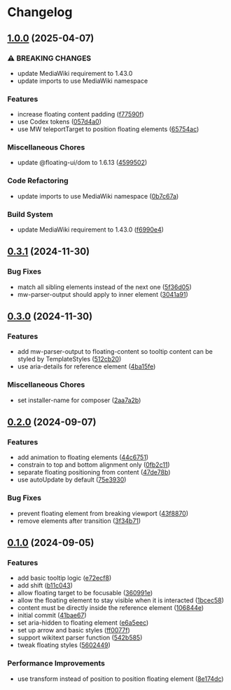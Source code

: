 # Changelog

## [1.0.0](https://github.com/StarCitizenTools/mediawiki-extensions-FloatingUI/compare/v0.3.1...v1.0.0) (2025-04-07)


### ⚠ BREAKING CHANGES

* update MediaWiki requirement to 1.43.0
* update imports to use MediaWiki namespace

### Features

* increase floating content padding ([f77590f](https://github.com/StarCitizenTools/mediawiki-extensions-FloatingUI/commit/f77590f6ff61b3a27f6b67ed7e3e06f979d92be9))
* use Codex tokens ([057d4a0](https://github.com/StarCitizenTools/mediawiki-extensions-FloatingUI/commit/057d4a0f086890736bff55eec9b28a46b91e74f4))
* use MW teleportTarget to position floating elements ([65754ac](https://github.com/StarCitizenTools/mediawiki-extensions-FloatingUI/commit/65754ac97396f11505ef6edb201edc07861d1806))


### Miscellaneous Chores

* update @floating-ui/dom to 1.6.13 ([4599502](https://github.com/StarCitizenTools/mediawiki-extensions-FloatingUI/commit/4599502da4f2c02c4891c4dea96c95b2cd72f828))


### Code Refactoring

* update imports to use MediaWiki namespace ([0b7c67a](https://github.com/StarCitizenTools/mediawiki-extensions-FloatingUI/commit/0b7c67ae7e2719e228a32c54809479b1786f38b3))


### Build System

* update MediaWiki requirement to 1.43.0 ([f6990e4](https://github.com/StarCitizenTools/mediawiki-extensions-FloatingUI/commit/f6990e4a55a1e1405984ce95c611058e490aea90))

## [0.3.1](https://github.com/StarCitizenTools/mediawiki-extensions-FloatingUI/compare/v0.3.0...v0.3.1) (2024-11-30)


### Bug Fixes

* match all sibling elements instead of the next one ([5f36d05](https://github.com/StarCitizenTools/mediawiki-extensions-FloatingUI/commit/5f36d0556b53d1547d836eb9e5431c28d5ceb61d))
* mw-parser-output should apply to inner element ([3041a91](https://github.com/StarCitizenTools/mediawiki-extensions-FloatingUI/commit/3041a91ad8d842535d7bc0a7af4e2eab7c069eb5))

## [0.3.0](https://github.com/StarCitizenTools/mediawiki-extensions-FloatingUI/compare/v0.2.0...v0.3.0) (2024-11-30)


### Features

* add mw-parser-output to floating-content so tooltip content can be styled by TemplateStyles ([512cb20](https://github.com/StarCitizenTools/mediawiki-extensions-FloatingUI/commit/512cb20e3d17ae2f038324fe242b3e8aa41ccd12))
* use aria-details for reference element ([4ba15fe](https://github.com/StarCitizenTools/mediawiki-extensions-FloatingUI/commit/4ba15fe35bb99a23833917e11bb3f67d2653d4b5))


### Miscellaneous Chores

* set installer-name for composer ([2aa7a2b](https://github.com/StarCitizenTools/mediawiki-extensions-FloatingUI/commit/2aa7a2be0e9dbf8ca75aea31d8c4b45f3a847131))

## [0.2.0](https://github.com/StarCitizenTools/mediawiki-extensions-FloatingUI/compare/v0.1.0...v0.2.0) (2024-09-07)


### Features

* add animation to floating elements ([44c6751](https://github.com/StarCitizenTools/mediawiki-extensions-FloatingUI/commit/44c67512c3c5de70cac622684d661faf15924761))
* constrain to top and bottom alignment only ([0fb2c11](https://github.com/StarCitizenTools/mediawiki-extensions-FloatingUI/commit/0fb2c11884fe736cb7f0f5fc1419c0fb0a87e43f))
* separate floating positioning from content ([47de78b](https://github.com/StarCitizenTools/mediawiki-extensions-FloatingUI/commit/47de78bdcb3654a78f32ddeb469a4b7f073c4a4a))
* use autoUpdate by default ([75e3930](https://github.com/StarCitizenTools/mediawiki-extensions-FloatingUI/commit/75e39308647e514a96376fe75e6f9121dc252911))


### Bug Fixes

* prevent floating element from breaking viewport ([43f8870](https://github.com/StarCitizenTools/mediawiki-extensions-FloatingUI/commit/43f8870e3c2282b93f80224216d6afb577519f88))
* remove elements after transition ([3f34b71](https://github.com/StarCitizenTools/mediawiki-extensions-FloatingUI/commit/3f34b7190f2ab6bf5429b8b5d1e529cd57d2980f))

## [0.1.0](https://github.com/StarCitizenTools/mediawiki-extensions-FloatingUI/compare/v0.0.1...v0.1.0) (2024-09-05)


### Features

* add basic tooltip logic ([e72ecf8](https://github.com/StarCitizenTools/mediawiki-extensions-FloatingUI/commit/e72ecf82adb16d781ea0ec5b78b6baa8328b3f70))
* add shift ([b11c043](https://github.com/StarCitizenTools/mediawiki-extensions-FloatingUI/commit/b11c0438449cd217e8299f5839d2cc39ca2104b1))
* allow floating target to be focusable ([360991e](https://github.com/StarCitizenTools/mediawiki-extensions-FloatingUI/commit/360991ef620ad5a3529f58b6cbe094e89613812c))
* allow the floating element to stay visible when it is interacted ([1bcec58](https://github.com/StarCitizenTools/mediawiki-extensions-FloatingUI/commit/1bcec5845579775dda9e7de982c9c9935cfa6130))
* content must be directly inside the reference element ([106844e](https://github.com/StarCitizenTools/mediawiki-extensions-FloatingUI/commit/106844e9446d4bdb8f35c08ce8cc6f6ada275ae6))
* initial commit ([41bae67](https://github.com/StarCitizenTools/mediawiki-extensions-FloatingUI/commit/41bae675933cb618b2e5dfa36d5572c544eeed45))
* set aria-hidden to floating element ([e6a5eec](https://github.com/StarCitizenTools/mediawiki-extensions-FloatingUI/commit/e6a5eecd0f5add28f1bcaa594b451ba3ad243924))
* set up arrow and basic styles ([ff0077f](https://github.com/StarCitizenTools/mediawiki-extensions-FloatingUI/commit/ff0077f0f88e368f9eb538f0c80195a1c40a167e))
* support wikitext parser function ([542b585](https://github.com/StarCitizenTools/mediawiki-extensions-FloatingUI/commit/542b585031fb6ad610f3a475fe1b143c63e8f83e))
* tweak floating styles ([5602449](https://github.com/StarCitizenTools/mediawiki-extensions-FloatingUI/commit/560244944eb969c638c3440c50f619bb2b5d4c9f))


### Performance Improvements

* use transform instead of position to position floating element ([8e174dc](https://github.com/StarCitizenTools/mediawiki-extensions-FloatingUI/commit/8e174dc875f97f71703c2fbc14d60dcdc5956c69))
